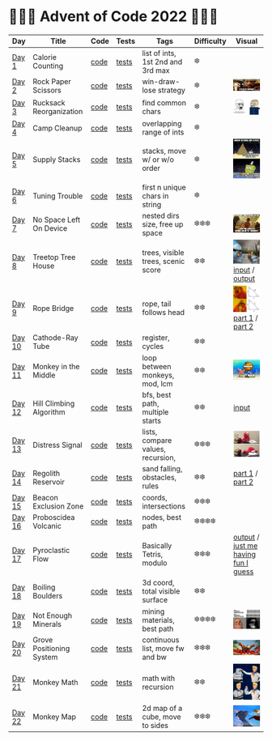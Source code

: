 # 🌲🌲🌲 Advent of Code 2022 🌲🌲🌲

| Day                                            | Title                    | Code                   | Tests                                                      | Tags                               | Difficulty | Visual                                                                                                                                                                                                                                                                                                                                                                                     |
|------------------------------------------------|--------------------------|------------------------|------------------------------------------------------------|------------------------------------|------------|--------------------------------------------------------------------------------------------------------------------------------------------------------------------------------------------------------------------------------------------------------------------------------------------------------------------------------------------------------------------------------------------|
| [Day 1](https://adventofcode.com/2022/day/1)   | Calorie Counting         | [code](day01/Day1.kt)  | [tests](../../../test/kotlin/aoc2022/day01/Day1KtTest.kt)  | list of ints, 1st 2nd and 3rd max  | ❄️         |                                                                                                                                                                                                                                                                                                                                                                                            |
| [Day 2](https://adventofcode.com/2022/day/2)   | Rock Paper Scissors      | [code](day02/Day2.kt)  | [tests](../../../test/kotlin/aoc2022/day02/Day2KtTest.kt)  | win-draw-lose strategy             | ❄️         | <img src="day02/assets/day2.webp" alt="Visualisation of Day 2" width="280"/>                                                                                                                                                                                                                                                                                                               |
| [Day 3](https://adventofcode.com/2022/day/3)   | Rucksack Reorganization  | [code](day03/Day3.kt)  | [tests](../../../test/kotlin/aoc2022/day03/Day3KtTest.kt)  | find common chars                  | ❄️         | <img src="day03/assets/day3.png" alt="Visualisation of Day 3" width="280"/>                                                                                                                                                                                                                                                                                                                |
| [Day 4](https://adventofcode.com/2022/day/4)   | Camp Cleanup             | [code](day04/Day4.kt)  | [tests](../../../test/kotlin/aoc2022/day04/Day4KtTest.kt)  | overlapping range of ints          | ❄️         |                                                                                                                                                                                                                                                                                                                                                                                            |
| [Day 5](https://adventofcode.com/2022/day/5)   | Supply Stacks            | [code](day05/Day5.kt)  | [tests](../../../test/kotlin/aoc2022/day05/Day5KtTest.kt)  | stacks, move w/ or w/o order       | ❄️         | <img src="day05/assets/day5.jpg" alt="Visualisation of Day 5" width="220"/>                                                                                                                                                                                                                                                                                                                |
| [Day 6](https://adventofcode.com/2022/day/6)   | Tuning Trouble           | [code](day06/Day6.kt)  | [tests](../../../test/kotlin/aoc2022/day06/Day6KtTest.kt)  | first n unique chars in string     | ❄️         |                                                                                                                                                                                                                                                                                                                                                                                            |
| [Day 7](https://adventofcode.com/2022/day/7)   | No Space Left On Device  | [code](day07/Day7.kt)  | [tests](../../../test/kotlin/aoc2022/day07/Day7KtTest.kt)  | nested dirs size, free up space    | ❄️❄️❄️     | <img src="day07/assets/day7.jpg" alt="Visualisation of Day 7" width="240"/>                                                                                                                                                                                                                                                                                                                |
| [Day 8](https://adventofcode.com/2022/day/8)   | Treetop Tree House       | [code](day08/Day8.kt)  | [tests](../../../test/kotlin/aoc2022/day08/Day8KtTest.kt)  | trees, visible trees, scenic score | ❄️❄️       | <img src="day08/assets/day8.webp" alt="Visualisation of Day 8" width="240"/> [input](https://refined-github-html-preview.kidonng.workers.dev/martapanc/Advent-of-Code/raw/master/src/main/kotlin/aoc2022/day08/render/input.html) / [output](https://refined-github-html-preview.kidonng.workers.dev/martapanc/Advent-of-Code/raw/master/src/main/kotlin/aoc2022/day08/render/output.html) |
| [Day 9](https://adventofcode.com/2022/day/9)   | Rope Bridge              | [code](day09/Day9.kt)  | [tests](../../../test/kotlin/aoc2022/day09/Day9KtTest.kt)  | rope, tail follows head            | ❄️❄️       | <img src="day09/assets/day9.webp" alt="Visualisation of Day 9" width="240"/> [part 1](https://refined-github-html-preview.kidonng.workers.dev/martapanc/Advent-of-Code/raw/master/src/main/kotlin/aoc2022/day09/render/part1.html) / [part 2](https://refined-github-html-preview.kidonng.workers.dev/martapanc/Advent-of-Code/raw/master/src/main/kotlin/aoc2022/day09/render/part2.html) |
| [Day 10](https://adventofcode.com/2022/day/10) | Cathode-Ray Tube         | [code](day10/Day10.kt) | [tests](../../../test/kotlin/aoc2022/day10/Day10KtTest.kt) | register, cycles                   | ❄️❄️       |                                                                                                                                                                                                                                                                                                                                                                                            |
| [Day 11](https://adventofcode.com/2022/day/11) | Monkey in the Middle     | [code](day11/Day11.kt) | [tests](../../../test/kotlin/aoc2022/day11/Day11KtTest.kt) | loop between monkeys, mod, lcm     | ❄️❄️       | <img src="day11/pics/day11.png" alt="Day 11 - meme" width="240"/>                                                                                                                                                                                                                                                                                                                          |              
| [Day 12](https://adventofcode.com/2022/day/12) | Hill Climbing Algorithm  | [code](day12/Day12.kt) | [tests](../../../test/kotlin/aoc2022/day12/Day12KtTest.kt) | bfs, best path, multiple starts    | ❄️❄️       | [input](https://refined-github-html-preview.kidonng.workers.dev/martapanc/Advent-of-Code/raw/master/src/main/kotlin/aoc2022/day12/render/input.html)                                                                                                                                                                                                                                       |                                              
| [Day 13](https://adventofcode.com/2022/day/13) | Distress Signal          | [code](day13/Day13.kt) | [tests](../../../test/kotlin/aoc2022/day13/Day13KtTest.kt) | lists, compare values, recursion,  | ❄️❄️️❄️    | <img src="day13/pics/meme2.jpg" alt="Day 13 - 2" width="240"/>                                                                                                                                                                                                                                                                                                                             |
| [Day 14](https://adventofcode.com/2022/day/14) | Regolith Reservoir       | [code](day14/Day14.kt) | [tests](../../../test/kotlin/aoc2022/day14/Day14KtTest.kt) | sand falling, obstacles, rules     | ❄️❄️       | [part 1](https://refined-github-html-preview.kidonng.workers.dev/martapanc/Advent-of-Code/raw/master/src/main/kotlin/aoc2022/day14/render/part1.html) / [part 2](https://refined-github-html-preview.kidonng.workers.dev/martapanc/Advent-of-Code/raw/master/src/main/kotlin/aoc2022/day14/render/part2.html)                                                                              |
| [Day 15](https://adventofcode.com/2022/day/15) | Beacon Exclusion Zone    | [code](day15/Day15.kt) | [tests](../../../test/kotlin/aoc2022/day15/Day15KtTest.kt) | coords, intersections              | ❄️❄️️❄️    |                                                                                                                                                                                                                                                                                                                                                                                            |
| [Day 16](https://adventofcode.com/2022/day/16) | Proboscidea Volcanic     | [code](day16/Day16.kt) | [tests](../../../test/kotlin/aoc2022/day16/Day16KtTest.kt) | nodes, best path                   | ❄️❄️️❄️❄️️ |                                                                                                                                                                                                                                                                                                                                                                                            |
| [Day 17](https://adventofcode.com/2022/day/17) | Pyroclastic Flow         | [code](day17/Day17.kt) | [tests](../../../test/kotlin/aoc2022/day17/Day17KtTest.kt) | Basically Tetris, modulo           | ❄️❄️️❄️    | [output](https://refined-github-html-preview.kidonng.workers.dev/martapanc/Advent-of-Code/raw/master/src/main/kotlin/aoc2022/day17/renders/output1.html) / [just me having fun I guess](https://refined-github-html-preview.kidonng.workers.dev/martapanc/Advent-of-Code/raw/master/src/main/kotlin/aoc2022/day17/renders/output2.html)                                                    |
| [Day 18](https://adventofcode.com/2022/day/18) | Boiling Boulders         | [code](day18/Day18.kt) | [tests](../../../test/kotlin/aoc2022/day18/Day18KtTest.kt) | 3d coord, total visible surface    | ❄️❄️️      |                                                                                                                                                                                                                                                                                                                                                                                            |
| [Day 19](https://adventofcode.com/2022/day/19) | Not Enough Minerals      | [code](day19/Day19.kt) | [tests](../../../test/kotlin/aoc2022/day19/Day19KtTest.kt) | mining materials, best path        | ❄️❄️️❄️❄️️ | <img src="day19/pics/day19.webp" alt="Day 19 - meme" width="240"/>                                                                                                                                                                                                                                                                                                                         |
| [Day 20](https://adventofcode.com/2022/day/20) | Grove Positioning System | [code](day20/Day20.kt) | [tests](../../../test/kotlin/aoc2022/day20/Day20KtTest.kt) | continuous list, move fw and bw    | ❄️❄️️❄️    | <img src="day20/pics/day20.webp" alt="Day 20 - meme" width="200"/>                                                                                                                                                                                                                                                                                                                         |
| [Day 21](https://adventofcode.com/2022/day/21) | Monkey Math              | [code](day21/Day21.kt) | [tests](../../../test/kotlin/aoc2022/day21/Day21KtTest.kt) | math with recursion                | ❄️❄️️      | <img src="day21/notes/day21_1.png" alt="Day 21 - meme 1" width="200"/>                                                                                                                                                                                                                                                                                                                     |
| [Day 22](https://adventofcode.com/2022/day/22) | Monkey Map               | [code](day22/Day22.kt) | [tests](../../../test/kotlin/aoc2022/day22/Day22KtTest.kt) | 2d map of a cube, move to sides    | ❄️❄️️❄️️   | <img src="day22/notes/day22.jpg" alt="Day 22 - meme" width="240"/>                                                                                                                                                                                                                                                                                                                         |

[//]: # (| [Day 23]&#40;https://adventofcode.com/2022/day/23&#41; |                         | [code]&#40;day23/Day23.kt&#41; | [tests]&#40;../../../test/kotlin/aoc2022/day23/Day23KtTest.kt&#41; |                                      |                                                                                                                                                               |)

[//]: # (| [Day 24]&#40;https://adventofcode.com/2022/day/24&#41; |                         | [code]&#40;day24/Day24.kt&#41; | [tests]&#40;../../../test/kotlin/aoc2022/day24/Day24KtTest.kt&#41; |                                      |                                                                                                                                                               |)

[//]: # (| [Day 25]&#40;https://adventofcode.com/2022/day/25&#41; | Sea Cucumber            | [code]&#40;day25/Day25.kt&#41; | [tests]&#40;../../../test/kotlin/aoc2022/day25/Day25KtTest.kt&#41; | Sea cucumbers moving linearly        |                                                                                                                                                               |)
